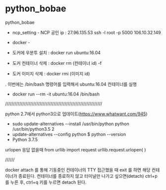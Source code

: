 # python_bobae
python_bobae

- ncp_setting -
NCP 공인 ip : 27.96.135.53
ssh -l root -p 5000 106.10.32.149

- docker -
- 도커에 우분투 설치 : docker run ubuntu:16.04
- 도커 컨테이너 삭제 : docker rm (컨테이너 id) -f
- 도커 이미지 삭제 : docker rmi (이미지 id)

. 이번에는 /bin/bash 명령어를 입력해서 ubuntu:16.04 컨테이너를 실행
- docker run --rm -it ubuntu:16.04 /bin/bash

//////////////////////////////////////////////////////////////

python 2.7에서 python3으로 업데이트(https://www.whatwant.com/945)
- sudo update-alternatives --install /usr/bin/python python /usr/bin/python3.5 2
- update-alternatives --config python
$ python --version
- Python 3.7.5

urlopen 응답 없을때
from urllib import request
urllib.request.urlopen( )

//////

docker attach 를 통해 기동중인 컨테이너의 TTY 접근했을 때 exit 를 하면 해당 컨테이너가 종료된다.
컨테이너를 종료하지 않고 터미널만 나가고 싶으면(detach) ctrl+p 를 누른 후, ctrl+q 키를 누르면 detach 된다.
